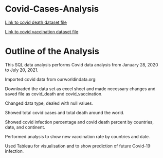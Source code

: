 # Covid-Cases-Analysis
[Link to covid death dataset file](https://docs.google.com/spreadsheets/d/1ZzRRPsLidl6aEvhg6Fi6_tlr0J-sP4jg9kJ3QxBdFvQ/edit?usp=sharing)

[Link to covid vaccination dataset file](https://docs.google.com/spreadsheets/d/1ZzRRPsLidl6aEvhg6Fi6_tlr0J-sP4jg9kJ3QxBdFvQ/edit?usp=sharing)
# Outline of the Analysis
This SQL data analysis performs Covid data analysis from January 28, 2020 to July 20, 2021.

Imported covid data from ourworldindata.org

Downloaded the data set as excel sheet and made necessary changes and saved file as covid_death and covid_vaccination.

Changed data type, dealed with null values.

Showed total covid cases and total death around the world.

Showed covid infection percentage and covid death percent by countries, date, and continent.

Performed analysis to show new vaccination rate by countries and date.

Used Tableau for visualisation and to show prediction of future Covid-19 infection.
